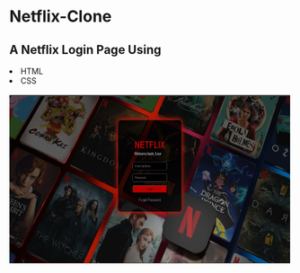 # Netflix-Clone
<h2>A Netflix Login Page Using</h2>
<li>HTML</li>
<li>CSS</li>
<br>
<img src="page.png" height="300" width="500">
